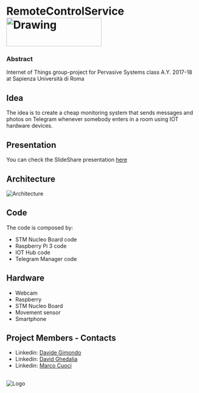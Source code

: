 # RemoteControlService     <br>   <img src="https://github.com/davegimo/RemoteControlService/blob/master/Sapienza_Universit___di_Roma-logo-C9225434E8-seeklogo.com.png" alt="Drawing" width="250" height="75"/>                

### Abstract
Internet of Things group-project for Pervasive Systems class A.Y. 2017-18 at Sapienza Università di Roma

## Idea

The idea is to create a cheap monitoring system that sends messages and photos on Telegram whenever somebody enters in a room using IOT hardware devices.

## Presentation
You can check the SlideShare presentation [here](https://www.slideshare.net/DavideGimondo/remote-control-service-99721976)

## Architecture
![Architecture](https://github.com/davegimo/RemoteControlService/blob/master/dd.png "architecture")


## Code
The code is composed by:

+ STM Nucleo Board code
+ Raspberry Pi 3 code
+ IOT Hub code
+ Telegram Manager code

## Hardware 

+ Webcam
+ Raspberry
+ STM Nucleo Board
+ Movement sensor
+ Smartphone




## Project Members - Contacts
+ Linkedin: [Davide Gimondo](https://www.linkedin.com/in/davegimo/)
+ Linkedin: [David Ghedalia](https://www.linkedin.com/in/david-ghedalia/)
+ Linkedin: [Marco Cuoci](https://www.linkedin.com/in/marco-cuoci-259231151/)

##
![Logo](https://github.com/davegimo/RemoteControlService/blob/master/Sapienza_Universit___di_Roma-logo-C9225434E8-seeklogo.com.png "Sapienza")
